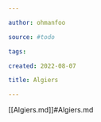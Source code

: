 ```yaml
---

author: ohmanfoo

source: #todo

tags: 

created: 2022-08-07

title: Algiers

---
```

[[Algiers.md]]#Algiers.md